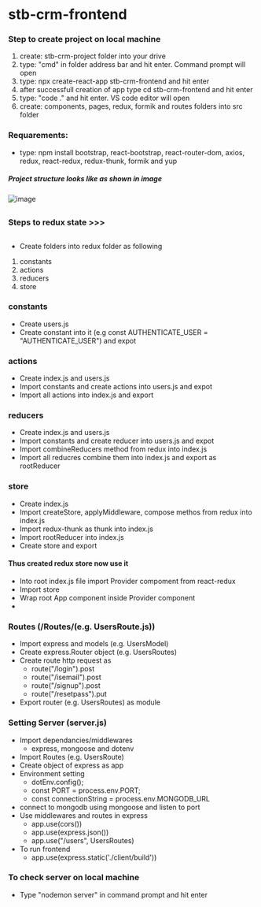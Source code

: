 # stb-crm-frontend

### Step to create project on local machine
1. create: stb-crm-project folder into your drive
2. type: "cmd" in folder address bar and hit enter. Command prompt will open
3. type: npx create-react-app stb-crm-frontend and hit enter
4. after successfull creation of app type cd stb-crm-frontend and hit enter
5. type: "code ." and hit enter. VS code editor will open
6. create: components, pages, redux, formik and routes folders into src folder

### Requarements: 
- type: npm install bootstrap, react-bootstrap, react-router-dom, axios, redux, react-redux, redux-thunk, formik and yup

##### Project structure looks like as shown in image
![image](https://github.com/rameshgchavan/stb-crm-frontend/assets/109573381/b7a976c9-6506-4267-ad91-61548f1a1c76)

##
### Steps to redux state >>>
##
- Create folders into redux folder as following
1. constants
2. actions
3. reducers
4. store

### constants
- Create users.js 
- Create constant into it (e.g const AUTHENTICATE_USER = "AUTHENTICATE_USER") and expot

### actions
- Create index.js and users.js 
- Import constants and create actions into users.js and expot
- Import all actions into index.js and export 

### reducers
- Create index.js and users.js 
- Import constants and create reducer into users.js and expot
- Import combineReducers method from redux into index.js
- Import all reducres combine them into index.js and export as rootReducer

### store
- Create index.js
- Import createStore, applyMiddleware, compose methos from redux into index.js
- Import redux-thunk as thunk into index.js
- Import rootReducer into index.js
- Create store and export

#### Thus created redux store now use it
- Into root index.js file import Provider compoment from react-redux
- Import store
- Wrap root App component inside Provider component
- <Provider  store={store}><App /></Provider>


### Routes (/Routes/(e.g. UsersRoute.js))
- Import express and models (e.g. UsersModel)
- Create express.Router object (e.g. UsersRoutes)
- Create route http request as
  - route("/login").post
  - route("/isemail").post
  - route("/signup").post
  - route("/resetpass").put 
- Export router (e.g. UsersRoutes) as module

### Setting Server (server.js)
- Import dependancies/middlewares
  - express, mongoose and dotenv
- Import Routes (e.g. UsersRoute)
- Create object of express as app 
- Environment setting
  - dotEnv.config();
  - const PORT = process.env.PORT;
  - const connectionString = process.env.MONGODB_URL
- connect to mongodb using mongoose and listen to port
- Use middlewares and routes in express
  - app.use(cors())
  - app.use(express.json())
  - app.use("/users", UsersRoutes)
- To run frontend
  - app.use(express.static('./client/build'))

### To check server on local machine
- Type "nodemon server" in command prompt and hit enter 
